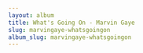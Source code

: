 ```yaml
---
layout: album
title: What's Going On - Marvin Gaye
slug: marvingaye-whatsgoingon
album_slug: marvingaye-whatsgoingon
---
```

